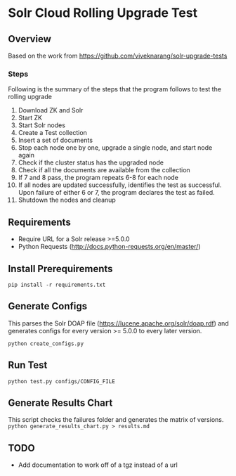 # Solr Cloud Rolling Upgrade Test
## Overview
Based on the work from https://github.com/viveknarang/solr-upgrade-tests

### Steps
Following is the summary of the steps that the program follows to test the rolling upgrade

1. Download ZK and Solr
2. Start ZK
3. Start Solr nodes
4. Create a Test collection
5. Insert a set of documents
6. Stop each node one by one, upgrade a single node, and start node again
7. Check if the cluster status has the upgraded node
8. Check if all the documents are available from the collection
9. If 7 and 8 pass, the program repeats 6-8 for each node
10. If all nodes are updated successfully, identifies the test as successful. Upon failure of either 6 or 7, the program declares the test as failed.
12. Shutdown the nodes and cleanup

## Requirements
* Require URL for a Solr release >=5.0.0
* Python Requests (http://docs.python-requests.org/en/master/)

## Install Prerequirements
`pip install -r requirements.txt`

## Generate Configs
This parses the Solr DOAP file (https://lucene.apache.org/solr/doap.rdf) and generates configs for every version >= 5.0.0 to every later version.

`python create_configs.py`

## Run Test
`python test.py configs/CONFIG_FILE`

## Generate Results Chart
This script checks the failures folder and generates the matrix of versions.
`python generate_results_chart.py > results.md`

## TODO
* Add documentation to work off of a tgz instead of a url

